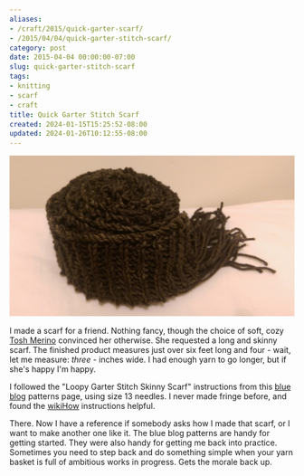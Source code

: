 ```yaml
---
aliases:
- /craft/2015/quick-garter-scarf/
- /2015/04/04/quick-garter-stitch-scarf/
category: post
date: 2015-04-04 00:00:00-07:00
slug: quick-garter-stitch-scarf
tags:
- knitting
- scarf
- craft
title: Quick Garter Stitch Scarf
created: 2024-01-15T15:25:52-08:00
updated: 2024-01-26T10:12:55-08:00
---
```


![attachments/img/2015/cover-2015-04-04.jpg](../../../attachments/img/2015/cover-2015-04-04.jpg)

I made a scarf for a friend. Nothing fancy, though the choice of soft, cozy [Tosh Merino](http://madelinetosh.com/store/index.php/yarns/tosh-merino.html) convinced her otherwise. She requested a long and skinny scarf. The finished product measures just over six feet long and four - wait, let me measure: *three* -  inches wide. I had enough yarn to go longer, but if she's happy I'm happy.

<!--more-->

I followed the "Loopy Garter Stitch Skinny Scarf" instructions from this [blue blog](http://alison.knitsmiths.us/pattern_beginners_scarves.html) patterns page, using size 13 needles. I never made fringe before, and found the [wikiHow](http://www.wikihow.com/Add-Fringe-to-a-Crochet-or-Knit-Project) instructions helpful.

There. Now I have a reference if somebody asks how I made that scarf, or I want to make another one like it. The blue blog patterns are handy for getting started. They were also handy for getting me back into practice. Sometimes you need to step back and do something simple when your yarn basket is full of ambitious works in progress. Gets the morale back up.
